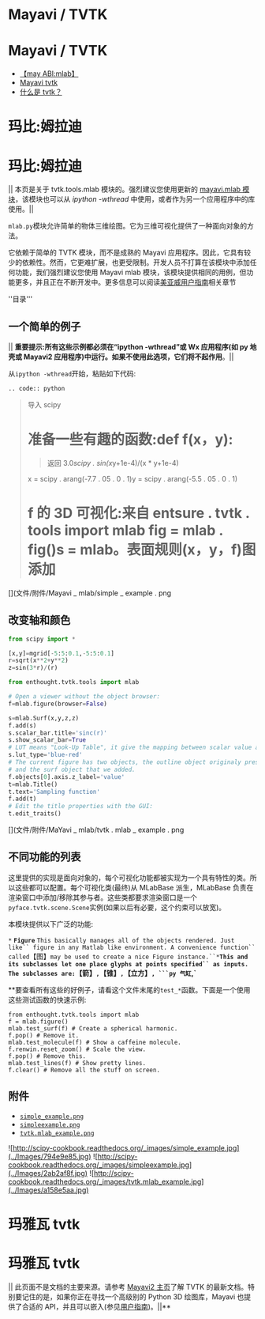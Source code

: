 # Mayavi / TVTK

# Mayavi / TVTK

*   [【may ABI:mlab】](MayaVi_mlab.html)
*   [Mayavi tvtk](MayaVi_tvtk.html)
*   [什么是 tvtk？](MayaVi_tvtk.html#what-is-tvtk)

# 玛比:姆拉迪

# 玛比:姆拉迪

|| 本页是关于 tvtk.tools.mlab 模块的。强烈建议您使用更新的 [mayavi.mlab 模块](http://enthought.github.com/mayavi/mayavi/mlab.html)，该模块也可以从 *ipython -wthread* 中使用，或者作为另一个应用程序中的库使用。||

`mlab.py`模块允许简单的物体三维绘图。它为三维可视化提供了一种面向对象的方法。

它依赖于简单的 TVTK 模块，而不是成熟的 Mayavi 应用程序。因此，它具有较少的依赖性。然而，它更难扩展，也更受限制。开发人员不打算在该模块中添加任何功能，我们强烈建议您使用 Mayavi mlab 模块，该模块提供相同的用例，但功能更多，并且正在不断开发中。更多信息可以阅读[美亚威用户指南](http://enthought.github.com/mayavi/mayavi/mlab.html)相关章节

''目录'''

## 一个简单的例子

|| **重要提示:**所有这些示例都必须在“ipython -wthread”或 Wx 应用程序(如 py 地壳或 Mayavi2 应用程序)中运行。如果不使用此选项，它们**将不起作用**。||

从`ipython -wthread`开始，粘贴如下代码:

```py
.. code:: python 
```

> 导入 scipy
> 
> # 准备一些有趣的函数:def f(x，y):
> 
> >返回 3.0*scipy . sin(x*y+1e-4)/(x * y+1e-4)
> 
> x = scipy . arang(-7.7 . 05 . 0 . 1)y = scipy . arang(-5.5 . 05 . 0 . 1)
> 
> # f 的 3D 可视化:来自 entsure . tvtk . tools import mlab fig = mlab . fig()s = mlab。表面规则(x，y，f)图添加

[](文件/附件/Mayavi _ mlab/simple _ example . png

## 改变轴和颜色

```py
from scipy import *

[x,y]=mgrid[-5:5:0.1,-5:5:0.1]
r=sqrt(x**2+y**2)
z=sin(3*r)/(r)

from enthought.tvtk.tools import mlab

# Open a viewer without the object browser:
f=mlab.figure(browser=False)

s=mlab.Surf(x,y,z,z)
f.add(s)
s.scalar_bar.title='sinc(r)'
s.show_scalar_bar=True
# LUT means "Look-Up Table", it give the mapping between scalar value and color
s.lut_type='blue-red'
# The current figure has two objects, the outline object originaly present,
# and the surf object that we added.
f.objects[0].axis.z_label='value'
t=mlab.Title()
t.text='Sampling function'
f.add(t)
# Edit the title properties with the GUI:
t.edit_traits() 
```

[](文件/附件/MaYavi _ mlab/tvtk . mlab _ example . png

## 不同功能的列表

这里提供的实现是面向对象的，每个可视化功能都被实现为一个具有特性的类。所以这些都可以配置。每个可视化类(最终)从 MLabBase 派生，MLabBase 负责在渲染窗口中添加/移除其参与者。这些类都要求渲染窗口是一个`pyface.tvtk.scene.Scene`实例(如果以后有必要，这个约束可以放宽)。

本模块提供以下广泛的功能:

`*` **`Figure`** `This basically manages all of the objects rendered. Just like`` figure in any Matlab like environment. A convenience function`` called`【图】`may be used to create a nice Figure instance.``*`**`This and its subclasses let one place glyphs at points specified`` as inputs. The subclasses are:`【箭】`,`【锥】`,`【立方】`, ```py 气缸`,`**

 **要查看所有这些的好例子，请看这个文件末尾的`test_*`函数。下面是一个使用这些测试函数的快速示例:

```
from enthought.tvtk.tools import mlab
f = mlab.figure()
mlab.test_surf(f) # Create a spherical harmonic.
f.pop() # Remove it.
mlab.test_molecule(f) # Show a caffeine molecule.
f.renwin.reset_zoom() # Scale the view.
f.pop() # Remove this.
mlab.test_lines(f) # Show pretty lines.
f.clear() # Remove all the stuff on screen. 
```

## 附件

*   [`simple_example.png`](../_downloads/simple_example.jpg)
*   [`simpleexample.png`](../_downloads/simpleexample.jpg)
*   [`tvtk.mlab_example.png`](../_downloads/tvtk.mlab_example.jpg)

![http://scipy-cookbook.readthedocs.org/_images/simple_example.jpg](../Images/794e9e85.jpg) ![http://scipy-cookbook.readthedocs.org/_images/simpleexample.jpg](../Images/2ab2af8f.jpg) ![http://scipy-cookbook.readthedocs.org/_images/tvtk.mlab_example.jpg](../Images/a158e5aa.jpg)

# 玛雅瓦 tvtk

# 玛雅瓦 tvtk

|| 此页面不是文档的主要来源。请参考 [Mayavi2 主页](http://enthought.github.com/mayavi/mayavi)了解 TVTK 的最新文档。特别要记住的是，如果你正在寻找一个高级别的 Python 3D 绘图库，Mayavi 也提供了合适的 API，并且可以嵌入(参见[用户指南](http://enthought.github.com/mayavi/mayavi/building_applications.html))。||**